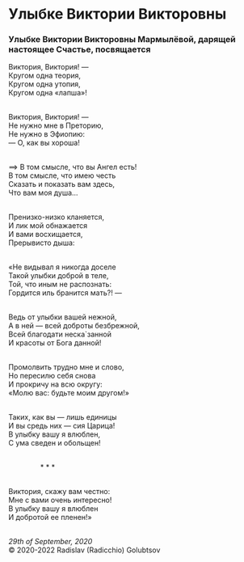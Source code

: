 <style>p{text-align:left}</style>
# Улыбке Виктории Викторовны

### Улыбке Виктории Викторовны Мармылёвой, дарящей настоящее Счастье, посвящается

Виктория, Виктория! &mdash;<br />
Кругом одна теория,<br />
Кругом одна утопия,<br />
Кругом одна &laquo;лапша&raquo;!

<br />Виктория, Виктория! &mdash;<br />
Не нужно мне в Преторию,<br />
Не нужно в Эфиопию:<br />
&mdash; О, как вы хороша!

<br />==&gt; В том смысле, что вы Ангел есть!<br />
В том смысле, что имею честь<br />
Сказать и показать вам здесь,<br />
Что вам моя душа...

<br />Пренизко-низко кланяется,<br />
И лик мой обнажается<br />
И вами восхищается,<br />
Прерывисто дыша:

<br />&laquo;Не видывал я никогда доселе<br />
Такой улыбки доброй в теле,<br />
Той, что иным не распознать:<br />
Гордится иль бранится мать?! &mdash;

<br />Ведь от улыбки вашей нежной,<br />
А в ней &mdash; всей доброты безбрежной,<br />
Всей благодати неска\`занной<br />
И красоты от Бога данной!

<br />Промолвить трудно мне и слово,<br />
Но пересилю себя снова<br />
И прокричу на всю округу:<br />
&laquo;Молю вас: будьте моим другом!&raquo;

<br />Таких, как вы &mdash; лишь единицы<br />
И вы средь них &mdash; сия Царица!<br />
В улыбку вашу я влюблен,<br />
С ума сведен и обольщен!

<br />&nbsp;&nbsp;&nbsp;&nbsp;&nbsp;&nbsp;&nbsp;&nbsp;&nbsp;&nbsp;&nbsp;&nbsp;&nbsp;&nbsp;&nbsp;&nbsp;\* \* \*

<br />Виктория, скажу вам честно:<br />
Мне с вами очень интересно!<br />
В улыбку вашу я влюблен<br />
И добротой ее пленен!&raquo;

<br />*29th of September, 2020*<br />
&copy; 2020-2022 Radislav (Radicchio) Golubtsov

